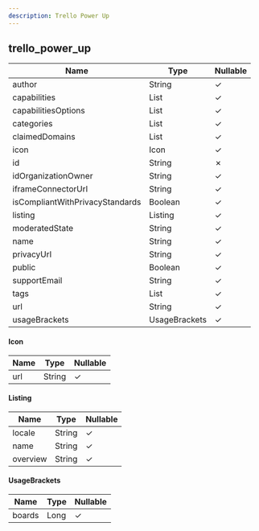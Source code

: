 ```yaml
---
description: Trello Power Up
---
```

trello_power_up
---------------

| **Name**                        | **Type**      | **Nullable** |
| ------------------------------- | ------------- | ------------ |
| author                          | String        | &check;      |
| capabilities                    | List<String>  | &check;      |
| capabilitiesOptions             | List<String>  | &check;      |
| categories                      | List<String>  | &check;      |
| claimedDomains                  | List<String>  | &check;      |
| icon                            | Icon          | &check;      |
| id                              | String        | &cross;      |
| idOrganizationOwner             | String        | &check;      |
| iframeConnectorUrl              | String        | &check;      |
| isCompliantWithPrivacyStandards | Boolean       | &check;      |
| listing                         | Listing       | &check;      |
| moderatedState                  | String        | &check;      |
| name                            | String        | &check;      |
| privacyUrl                      | String        | &check;      |
| public                          | Boolean       | &check;      |
| supportEmail                    | String        | &check;      |
| tags                            | List<String>  | &check;      |
| url                             | String        | &check;      |
| usageBrackets                   | UsageBrackets | &check;      |

#### Icon
| **Name** | **Type** | **Nullable** |
| -------- | -------- | ------------ |
| url      | String   | &check;      |

#### Listing
| **Name** | **Type** | **Nullable** |
| -------- | -------- | ------------ |
| locale   | String   | &check;      |
| name     | String   | &check;      |
| overview | String   | &check;      |

#### UsageBrackets
| **Name** | **Type** | **Nullable** |
| -------- | -------- | ------------ |
| boards   | Long     | &check;      |
